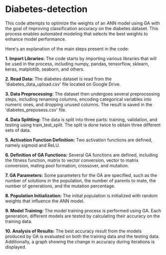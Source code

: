 # Diabetes-detection

This code attempts to optimize the weights of an ANN model using GA with the goal of improving classification accuracy on the diabetes dataset. This process enables automated modeling that selects the best weights to enhance model performance.

Here's an explanation of the main steps present in the code:


**1. Import Libraries:**
   The code starts by importing various libraries that will be used in the process, including numpy, pandas, tensorflow, sklearn, keras, matplotlib, seaborn, and others.

**2. Read Data:**
   The diabetes dataset is read from the 'diabetes_data_upload.csv' file located on Google Drive.

**3. Data Preprocessing:**
   The dataset then undergoes several preprocessing steps, including renaming columns, encoding categorical variables into numeric ones, and dropping unused columns. The result is saved in the 'diabetes_preposess.csv' file.

**4. Data Splitting:**
   The data is split into three parts: training, validation, and testing using train_test_split. The split is done twice to obtain three different sets of data.

**5. Activation Function Definition:**
   Two activation functions are defined, namely sigmoid and ReLU.

**6. Definition of GA Functions:**
   Several GA functions are defined, including the fitness function, matrix to vector conversion, vector to matrix conversion, mating pool formation, crossover, and mutation.

**7. GA Parameters:**
   Some parameters for the GA are specified, such as the number of solutions in the population, the number of parents to mate, the number of generations, and the mutation percentage.

**8. Population Initialization:**
   The initial population is initialized with random weights that influence the ANN model.

**9. Model Training:**
    The model training process is performed using GA. Each generation, different models are tested by calculating their accuracy on the training data.

**10. Analysis of Results:**
    The best accuracy result from the models produced by GA is evaluated on both the training data and the testing data. Additionally, a graph showing the change in accuracy during iterations is displayed.
    
